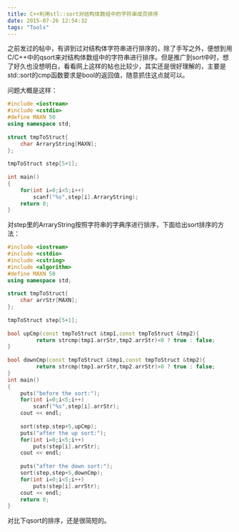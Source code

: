 ```yaml
---
title: C++利用stl::sort对结构体数组中的字符串成员排序
date: 2015-07-26 12:54:32
tags: "Tools"
---
```


之前发过的帖中，有讲到过对结构体字符串进行排序的，除了手写之外，便想到用C/C++中的qsort来对结构体数组中的字符串进行排序。但是推广到sort中时，想了好久也没想明白，看看网上这样的帖也比较少，其实还是很好理解的，主要是std::sort的cmp函数要求是bool的返回值，随意抓住这点就可以。

问题大概是这样：

```C++
#include <iostream>  
#include <cstdio>  
#define MAXN 50  
using namespace std;  
  
struct tmpToStruct{  
    char ArraryString[MAXN];  
};  
  
tmpToStruct step[5+1];  
  
int main()  
{  
    for(int i=0;i<5;i++)  
        scanf("%s",step[i].ArraryString);  
    return 0;  
}  
```

对step里的ArraryString按照字符串的字典序进行排序，下面给出sort排序的方法：
```C++
#include <iostream>  
#include <cstdio>  
#include <cstring>  
#include <algorithm>  
#define MAXN 50  
using namespace std;  
  
struct tmpToStruct{  
    char arrStr[MAXN];  
};  
  
tmpToStruct step[5+1];  
  
bool upCmp(const tmpToStruct &tmp1,const tmpToStruct &tmp2){  
         return strcmp(tmp1.arrStr,tmp2.arrStr)<0 ? true : false;  
}  
  
bool downCmp(const tmpToStruct &tmp1,const tmpToStruct &tmp2){  
         return strcmp(tmp1.arrStr,tmp2.arrStr)>0 ? true : false;  
}  
int main()  
{  
    puts("before the sort:");  
    for(int i=0;i<5;i++)  
        scanf("%s",step[i].arrStr);  
    cout << endl;  
  
    sort(step,step+5,upCmp);  
    puts("after the up sort:");  
    for(int i=0;i<5;i++)  
        puts(step[i].arrStr);  
    cout << endl;  
  
    puts("after the down sort:");  
    sort(step,step+5,downCmp);  
    for(int i=0;i<5;i++)  
        puts(step[i].arrStr);  
    cout << endl;  
    return 0;  
}  
```
对比下qsort的排序，还是很简短的。